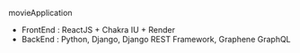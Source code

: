 movieApplication

- FrontEnd : ReactJS + Chakra IU + Render
- BackEnd : Python, Django, Django REST Framework, Graphene GraphQL
